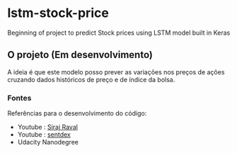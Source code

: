 # lstm-stock-price
Beginning of project to predict Stock prices using LSTM model built in Keras

## O projeto (Em desenvolvimento)
A ideia é que este modelo posso prever as variações nos preços de ações cruzando dados históricos de preço e de índice da bolsa.

### Fontes
Referências para o desenvolvimento do código:
- Youtube : [Siraj Raval](https://www.youtube.com/channel/UCWN3xxRkmTPmbKwht9FuE5A)
- Youtube : [sentdex](https://www.youtube.com/user/sentdex) 
- Udacity Nanodegree
